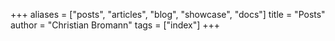 +++
aliases = ["posts", "articles", "blog", "showcase", "docs"]
title = "Posts"
author = "Christian Bromann"
tags = ["index"]
+++
